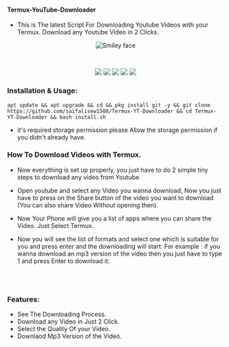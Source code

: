 #### Termux-YouTube-Downloader
- This is The latest Script For Downloading Youtube Videos with your Termux. Download any Youtube Video in 2 Clicks.
<p align="center">
  <img alt="Smiley face" src="https://te.legra.ph/file/b6181094ff11e837ceb38.jpg">
</p>
<br>

<p align="center">
  <img src="https://img.shields.io/badge/Maintained%3F-Yes-cyan?style=for-the-badge">
  <img src="https://img.shields.io/github/license/saifalisew1508/Termux-YT-Downloader?style=for-the-badge">
  <img src="https://img.shields.io/github/issues/saifalisew1508/Termux-YT-Downloader?color=violet&style=for-the-badge">
  <img src="https://img.shields.io/github/forks/saifalisew1508/Termux-YT-Downloader?color=teal&style=for-the-badge">
  <img src="https://img.shields.io/github/stars/saifalisew1508/Termux-YT-Downloader?style=for-the-badge">
</p>

### Installation & Usage:

```
apt update && apt upgrade && cd && pkg install git -y && git clone https://github.com/saifalisew1508/Termux-YT-Downloader && cd Termux-YT-Downloader && bash install.sh
```
- it's required storage permission please Allow the storage permission if you didn't already have.

### How To Download Videos with Termux.

- Now everything is set up properly, you just have to do 2 simple tiny steps to download any video from Youtube.

- Open youtube and select any Video you wanna download, Now you just have to press on the Share button of the video you want to download (You can also share Video Without opening then). 

- Now Your Phone will give you a list of apps where you can share the Video. Just Select Termux.

- Now you will see the list of formats and select one which is suitable for you and press enter and the downloading will start. For example : if you wanna download an mp3 version of the video then you just have to type 1 and press Enter to download it.


<br>
<br>

### Features:
- See The Downloading Process.
- Download any Video in Just 2 Click.
- Select the Quality Of your Video.
- Downlaod Mp3 Version of the Video.

<br>
<br>
